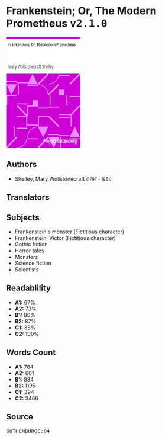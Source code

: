 # Frankenstein; Or, The Modern Prometheus <kbd>v2.1.0</kbd>

![](./cover.medium.jpg "")

## Authors


 - Shelley, Mary Wollstonecraft <small>(1797 - 1851)</small>

## Translators



## Subjects


 - Frankenstein's monster (Fictitious character)
 - Frankenstein, Victor (Fictitious character)
 - Gothic fiction
 - Horror tales
 - Monsters
 - Science fiction
 - Scientists

## Readablility


 - **A1:** 67%
 - **A2:** 73%
 - **B1:** 80%
 - **B2:** 87%
 - **C1:** 88%
 - **C2:** 100%

## Words Count


 - **A1:** 784
 - **A2:** 601
 - **B1:** 884
 - **B2:** 1195
 - **C1:** 394
 - **C2:** 3466

## Source


<kbd>GUTHENBURGE:84</kbd>
